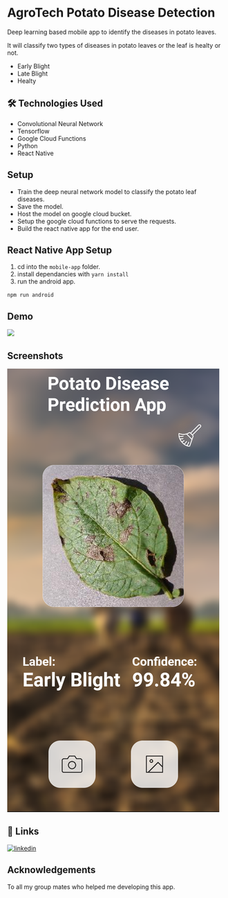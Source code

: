 # AgroTech Potato Disease Detection

Deep learning based mobile app to identify the diseases in potato leaves.

It will classify two types of diseases in potato leaves or the leaf is healty or not.
- Early Blight
- Late Blight
- Healty

## 🛠 Technologies Used
- Convolutional Neural Network
- Tensorflow
- Google Cloud Functions
- Python
- React Native


## Setup

- Train the deep neural network model to classify the potato leaf diseases.
- Save the model.
- Host the model on google cloud bucket.
- Setup the google cloud functions to serve the requests.
- Build the react native app for the end user.

## React Native App Setup

1. cd into the `mobile-app` folder.
2. install dependancies with `yarn install`
3. run the android app.

```
npm run android
```


## Demo

![](https://github.com/ShahzaibJutt/Chess-Vision-Bot/ChessVisionBotDemo.gif)

## Screenshots

![App Screenshot](https://github.com/ShahzaibJutt/AgroTech-Potato-Disease-Detection/blob/main/screenshots/Early%20Blight.png)


## 🔗 Links

[![linkedin](https://img.shields.io/badge/linkedin-0A66C2?style=for-the-badge&logo=linkedin&logoColor=white)](https://www.linkedin.com/in/shahzaib-jutt-482057182)



## Acknowledgements

 To all my group mates who helped me developing this app.

